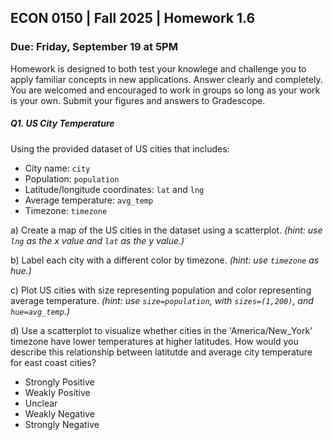 ## ECON 0150 | Fall 2025 | Homework 1.6

### Due: Friday, September 19 at 5PM

Homework is designed to both test your knowlege and challenge you to apply familiar concepts in new applications. Answer clearly and completely. You are welcomed and encouraged to work in groups so long as your work is your own. Submit your figures and answers to Gradescope.

##### Q1. US City Temperature

Using the provided dataset of US cities that includes:

- City name: `city`
- Population: `population`
- Latitude/longitude coordinates: `lat` and `lng`
- Average temperature: `avg_temp`
- Timezone: `timezone`

a) Create a map of the US cities in the dataset using a scatterplot. *(hint: use `lng` as the x value and `lat` as the y value.)*



b) Label each city with a different color by timezone. *(hint: use `timezone` as hue.)*



c) Plot US cities with size representing population and color representing average temperature. *(hint: use `size=population`, with `sizes=(1,200)`, and `hue=avg_temp`.)*



d) Use a scatterplot to visualize whether cities in the 'America/New_York' timezone have lower temperatures at higher latitudes. How would you describe this relationship between latitutde and average city temperature for east coast cities?

- Strongly Positive
- Weakly Positive
- Unclear
- Weakly Negative
- Strongly Negative